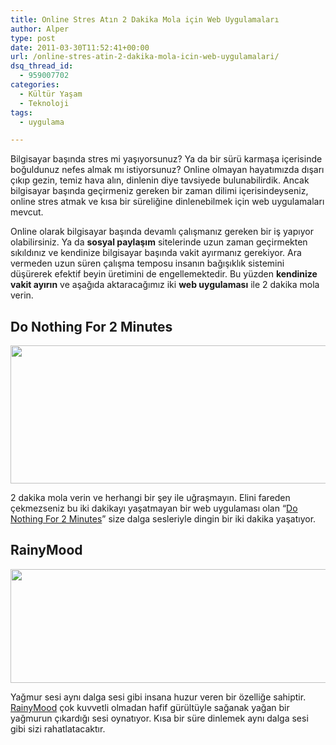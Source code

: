 ```yaml
---
title: Online Stres Atın 2 Dakika Mola için Web Uygulamaları
author: Alper
type: post
date: 2011-03-30T11:52:41+00:00
url: /online-stres-atin-2-dakika-mola-icin-web-uygulamalari/
dsq_thread_id:
  - 959007702
categories:
  - Kültür Yaşam
  - Teknoloji
tags:
  - uygulama

---
```

Bilgisayar başında stres mi yaşıyorsunuz? Ya da bir sürü karmaşa içerisinde boğuldunuz nefes almak mı istiyorsunuz? Online olmayan hayatımızda dışarı çıkıp gezin, temiz hava alın, dinlenin diye tavsiyede bulunabilirdik. Ancak bilgisayar başında geçirmeniz gereken bir zaman dilimi içerisindeyseniz, online stres atmak ve kısa bir süreliğine dinlenebilmek için web uygulamaları mevcut.

Online olarak bilgisayar başında devamlı çalışmanız gereken bir iş yapıyor olabilirsiniz. Ya da **sosyal paylaşım** sitelerinde uzun zaman geçirmekten sıkıldınız ve kendinize bilgisayar başında vakit ayırmanız gerekiyor. Ara vermeden uzun süren çalışma temposu insanın bağışıklık sistemini düşürerek efektif beyin üretimini de engellemektedir. Bu yüzden **kendinize vakit ayırın** ve aşağıda aktaracağımız iki **web uygulaması** ile 2 dakika mola verin.

## Do Nothing For 2 Minutes

<img class="alignnone size-full wp-image-6088" title="do-nothing-for-2-minutes" src="https://www.murekkep.org/wp-content/uploads/2011/03/do-nothing-for-2-minutes.jpg" alt="" width="550" height="221" srcset="https://www.murekkep.org/wp-content/uploads/2011/03/do-nothing-for-2-minutes.jpg 550w, https://www.murekkep.org/wp-content/uploads/2011/03/do-nothing-for-2-minutes-400x160.jpg 400w, https://www.murekkep.org/wp-content/uploads/2011/03/do-nothing-for-2-minutes-50x20.jpg 50w, https://www.murekkep.org/wp-content/uploads/2011/03/do-nothing-for-2-minutes-125x50.jpg 125w, https://www.murekkep.org/wp-content/uploads/2011/03/do-nothing-for-2-minutes-300x120.jpg 300w" sizes="(max-width: 550px) 100vw, 550px" /> 

2 dakika mola verin ve herhangi bir şey ile uğraşmayın. Elini fareden çekmezseniz bu iki dakikayı yaşatmayan bir web uygulaması olan &#8220;<a href="https://www.donothingfor2minutes.com/" target="_blank">Do Nothing For 2 Minutes</a>&#8221; size dalga sesleriyle dingin bir iki dakika yaşatıyor.

## RainyMood

<img class="alignnone size-full wp-image-6089" title="rainy-mood" src="https://www.murekkep.org/wp-content/uploads/2011/03/rainy-mood.jpg" alt="" width="550" height="182" srcset="https://www.murekkep.org/wp-content/uploads/2011/03/rainy-mood.jpg 550w, https://www.murekkep.org/wp-content/uploads/2011/03/rainy-mood-300x99.jpg 300w, https://www.murekkep.org/wp-content/uploads/2011/03/rainy-mood-400x132.jpg 400w" sizes="(max-width: 550px) 100vw, 550px" /> 

Yağmur sesi aynı dalga sesi gibi insana huzur veren bir özelliğe sahiptir. <a href="https://www.rainymood.com/" target="_blank">RainyMood</a> çok kuvvetli olmadan hafif gürültüyle sağanak yağan bir yağmurun çıkardığı sesi oynatıyor. Kısa bir süre dinlemek aynı dalga sesi gibi sizi rahatlatacaktır.